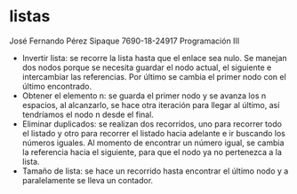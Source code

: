 # listas
José Fernando Pérez Sipaque
7690-18-24917
Programación III

- Invertir lista: se recorre la lista hasta que el enlace sea nulo.  Se manejan dos nodos porque se necesita guardar el nodo actual, el siguiente e intercambiar las referencias.  Por último se cambia el primer nodo con el último encontrado.
- Obtener el elemento n: se guarda el primer nodo y se avanza los n espacios, al alcanzarlo, se hace otra iteración para llegar al último, así tendríamos el nodo n desde el final.
- Eliminar duplicados: se realizan dos recorridos, uno para recorrer todo el listado y otro para recorrer el listado hacia adelante e ir buscando los números iguales.  Al momento de encontrar un número igual, se cambia la referencia hacia el siguiente, para que el nodo ya no pertenezca a la lista.
- Tamaño de lista: se hace un recorrido hasta encontrar el último nodo y a paralelamente se lleva un contador.